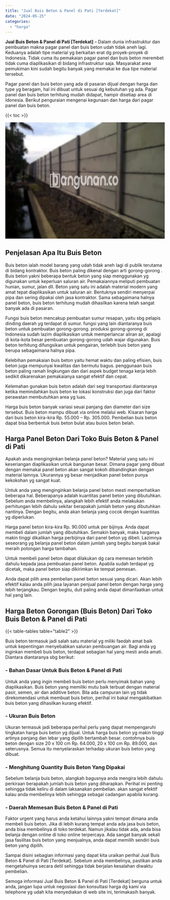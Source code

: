 ```yaml
---
title: "Jual Buis Beton & Panel di Pati [Terdekat]"
date: "2024-05-25"
categories: 
  - "harga"
---
```


**Jual Buis Beton & Panel di Pati \[Terdekat\]** – Dalam dunia infrastruktur dan pembuatan makna pagar panel dan buis beton udah tidak aneh lagi. Keduanya adalah tipe material yg berkaitan erat dg proyek-proyek di Indonesia. Tidak cuma itu pemakaian pagar panel dan buis beton merembet tidak cuma diaplikasikan di bidang infrastruktur saja. Masyarakat area pemukiman kini sudah begitu banyak yang memakai ke dua tipe material tersebut.

Pagar panel dan buis beton yang ada di pasaran dijual dengan harga dan type yg beragam, hal ini dibuat untuk sesuai dg kebutuhan yg ada. Pagar panel dan buis beton terhitung mudah didapat, hampir disetiap area di Idonesia. Berikut penguraian mengenai kegunaan dan harga dari pagar panel dan buis beton.

{{< toc >}}

![Jual Buis Beton & Panel di Pati [Terdekat]](/images/jual-panel-buis-beton-murah-46.png)

## Penjelasan Apa Itu Buis Beton

Buis beton ialah model barang yang udah tidak aneh lagi di publik terutama di bidang kontraktor. Buis beton paling dikenal dengan arti gorong-gorong . Buis beton yakni beberapa bentuk beton yang siap menggunakan yg digunakan untuk keperluan saluran air. Pemakaiannya meliputi pembuatan hunian, sumur, jalan dll. Beton yang satu ini adalah material modern yang amat tepat diaplikasikan untuk saluran air. Bentuknya sendiri menyerpai pipa dan sering dipakai oleh jasa kontraktor. Sama sebagaimana halnya panel beton, buis beton terhitung mudah dihasilkan karena telah sangat banyak ada di pasaran.

Fungsi buis beton mencakup pembuatan sumur resapan, yaitu sbg pelapis dinding daerah yg terdapat di sumur. fungsi yang lain diantaranya buis beton untuk pembuatan gorong-gorong. produksi gorong-gorong di Indonesia sudah lazim diaplikasikan untuk memperlancar aliran air, apalagi di kota-kota besar pembuatan gorong-gorong udah wajar digunakan. Buis beton terhitung difungsikan untuk pengairan, terlebih buis beton yang berupa sebagaimana halnya pipa.

Kelebihan pemakaian buis beton yaitu hemat waktu dan paling efisien, buis beton juga mempunyai kwalitas dan bermutu bagus. penggunaan buis beton paling ramah lingkungan dan dari aspek budget tenaga kerja lebih sedikit dikarenakan pemakaianya sangat efektif dan cepat.

Kelemahan gunakan buis beton adalah dari segi transportasi diantaranya ketika memindahkan buis beton ke lokasi konstruksi dan juga dari faktor perawatan membutuhkan area yg luas.

Harga buis beton banyak variasi seuai panjang dan diameter dari size tersebut. Buis beton mampu dibuat via online melalui web. Kisaran harga dari buis beton kira-kira Rp. 55.000 – Rp. 305.000. Pembelian buis beton dapat bisa berbentuk buis beton bulat atau buios beton belah.

## Harga Panel Beton Dari Toko Buis Beton & Panel di Pati

Apakah anda menginginkan belanja panel beton? Material yang satu ini keseriangan diaplikasikan untuk bangunan besar. Dimana pagar yang dibuat dengan memakai panel beton akan sangat kokoh dibandingkan dengan material lainnya. Ukurannya yg besar menjadikan panel beton punya kekokohan yg sangat kuat.

Untuk anda yang menginginkan belanja panel beton mesti memperhatikan beberapa hal. Beberapanya adalah kuantitas panel beton yang dibutuhkan. Sebelum anda membelinya, alangkah lebih efektif anda melakukan perhitungan lebih dahulu sekitar berapakah jumlah beton yang dibutuhkan nantinya. Dengan begitu, anda akan belanja yang cocok dengan kuantitas yg diperlukan.

Harga panel beton kira-kira Rp. 90.000 untuk per bijinya. Anda dapat membeli dalam jumlah yang dibutuhkan. Semakin banyak, maka harganya makin tinggi dikalikan harga perbijinya dari panel beton yg dibeli. Lazimnya seseorang yg belanja panel beton dalam jumlah yang begitu banyak bakal meraih potongan harga tambahan.

Untuk membeli panel beton dapat dilakukan dg cara memesan terlebih dahulu kepada jasa pembuatan panel beton. Apabila sudah terdapat yg dicetak, maka panel beton siap dikirimkan ke tempat pemesan.

Anda dapat pilih area pembelian panel beton sesuai yang dicari. Akan lebih efektif kalau anda pilih jasa layanan penjual panel beton dengan harga yang lebih terjangkau. Dengan begitu, duit paling anda dapat dimanfaatkan untuk hal yang lain.

## Harga Beton Gorongan (Buis Beton) Dari Toko Buis Beton & Panel di Pati

{{< table-tables table="table2" >}}

Buis beton termasuk jadi salah satu material yg miliki faedah amat baik untuk kepentingan menyebabkan saluran pembuangan air. Bagi anda yg inginkan membeli buis beton, terdapat sebagian hal yang mesti anda amati. Diantara diantaranya sbg berikut:

### \- Bahan Dasar Untuk Buis Beton & Panel di Pati

Untuk anda yang ingin membeli buis beton perlu menyimak bahan yang diaplikasikan. Buis beton yang memiliki mutu baik terbuat dengan material pasir, semen, air dan additive beton. Bila ada campuran lain yg tidak direkomendasi untuk membuat buis beton, perihal ini bakal mengakibatkan buis beton yang dihasilkan kurang efektif.

### \- Ukuran Buis Beton

Ukuran termasuk jadi beberapa perihal perlu yang dapat mempengaruhi tingkatan harga buis beton yg dijual. Untuk harga buis beton yg makin tinggi artinya panjang dan lebar yang dipilih bertambah besar. contohnya buis beton dengan size 20 x 100 cm Rp. 64.000, 20 x 100 cm Rp. 89.000, dan seterusnya. Semua itu menyelaraskan terhadap ukuran buis beton yang dibuat.

### \- Menghitung Quantity Buis Beton Yang Dipakai

Sebelum belanja buis beton, alangkah bagusnya anda mengira lebih dahulu perkiraan berapakah jumlah buis beton yang diharapkan. Perihal ini penting sehingga tidak keliru di dalam laksanakan pembelian. akan sangat efektif kalau anda membelinya lebih sehingga sebagai cadangan apabila kurang.

### \- Daerah Memesan Buis Beton & Panel di Pati

Faktor urgent yang harus anda ketahui lainnya yakni tempat dimana anda membeli buis beton. Jika di lebih kurang tempat anda ada jasa buis beton, anda bisa membelinya di toko terdekat. Namun jikalau tidak ada, anda bisa belanja dengan online di toko online terpercaya. Ada sangat banyak sekali jasa fasilitas buis beton yang menjualnya, anda dapat memilih sendiri buis beton yang dipilih.

Sampai disini sebagian informasi yang dapat kita uraikan perihal Jual Buis Beton & Panel di Pati \[Terdekat\]. Sebelum anda membelinya, pastikan anda mengetahuinya secara detil sehingga tidak berjalan kesalahan diwaktu pembelian.

Semoga informasi Jual Buis Beton & Panel di Pati \[Terdekat\] berguna untuk anda, jangan lupa untuk negosiasi dan konsultasi harga dg kami via telephone yg udah kita menyediakan di web site ini, terimakasih banyak.

